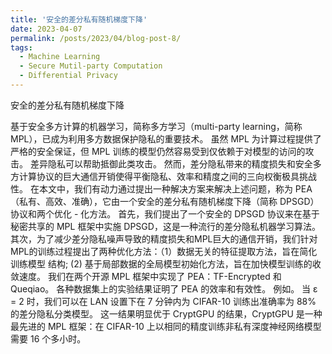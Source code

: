 ```yaml
---
title: '安全的差分私有随机梯度下降'
date: 2023-04-07
permalink: /posts/2023/04/blog-post-8/
tags:
  - Machine Learning
  - Secure Mutil-party Computation
  - Differential Privacy
---
```


安全的差分私有随机梯度下降

基于安全多方计算的机器学习，简称多方学习（multi-party learning，简称MPL），已成为利用多方数据保护隐私的重要技术。 虽然 MPL 为计算过程提供了严格的安全保证，但 MPL 训练的模型仍然容易受到仅依赖于对模型的访问的攻击。 差异隐私可以帮助抵御此类攻击。 然而，差分隐私带来的精度损失和安全多方计算协议的巨大通信开销使得平衡隐私、效率和精度之间的三向权衡极具挑战性。
在本文中，我们有动力通过提出一种解决方案来解决上述问题，称为 PEA（私有、高效、准确），它由一个安全的差分私有随机梯度下降（简称 DPSGD）协议和两个优化 - 化方法。 首先，我们提出了一个安全的 DPSGD 协议来在基于秘密共享的 MPL 框架中实施 DPSGD，这是一种流行的差分隐私机器学习算法。 其次，为了减少差分隐私噪声导致的精度损失和MPL巨大的通信开销，我们针对MPL的训练过程提出了两种优化方法：（1）数据无关的特征提取方法，旨在简化训练模型 结构; (2) 基于局部数据的全局模型初始化方法，旨在加快模型训练的收敛速度。 我们在两个开源 MPL 框架中实现了 PEA：TF-Encrypted 和 Queqiao。 各种数据集上的实验结果证明了 PEA 的效率和有效性。 例如。 当 ε = 2 时，我们可以在 LAN 设置下在 7 分钟内为 CIFAR-10 训练出准确率为 88% 的差分隐私分类模型。 这一结果明显优于 CryptGPU 的结果，CryptGPU 是一种最先进的 MPL 框架：在 CIFAR-10 上以相同的精度训练非私有深度神经网络模型需要 16 个多小时。



